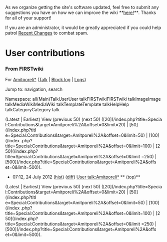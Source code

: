 As we organize getting the site's software updated, feel free to submit any
suggestions you have on how we can improve the wiki
_**_[here!](/index.php/User:Hallry/Suggestions "User:Hallry/Suggestions"
)_**_. Thanks for all of your support!

If you are an administrator, it would be greatly appreciated if you could help
patrol [Recent Changes](/index.php/Special:Recentchanges
"Special:Recentchanges" ) to combat spam.

# User contributions

### From FIRSTwiki

For [Amitporeli*](/index.php?title=User:Amitporeli%2A&action=edit
"User:Amitporeli*" ) ([Talk](/index.php/User_talk:Amitporeli%2A "User
talk:Amitporeli*" ) | [Block
log](/index.php?title=Special:Log&type=block&page=User:Amitporeli%2A
"Special:Log" ) | [Logs](/index.php?title=Special:Log&user=Amitporeli%2A
"Special:Log" ))

Jump to: navigation, search

Namespace:  all(Main)TalkUserUser talkFIRSTwikiFIRSTwiki talkImageImage
talkMediaWikiMediaWiki talkTemplateTemplate talkHelpHelp talkCategoryCategory
talk

(Latest | Earliest) View (previous 50) (next 50) ([20](/index.php?title=Specia
l:Contributions&target=Amitporeli%2A&offset=0&limit=20) | [50](/index.php?titl
e=Special:Contributions&target=Amitporeli%2A&offset=0&limit=50) | [100](/index
.php?title=Special:Contributions&target=Amitporeli%2A&offset=0&limit=100) | [2
50](/index.php?title=Special:Contributions&target=Amitporeli%2A&offset=0&limit
=250) | [500](/index.php?title=Special:Contributions&target=Amitporeli%2A&offs
et=0&limit=500)).

  * 07:12, 24 July 2012 ([hist](/index.php?title=User_talk:Amitporeli%2A&action=history "User talk:Amitporeli*" )) ([diff](/index.php?title=User_talk:Amitporeli%2A&diff=prev&oldid=268288 "User talk:Amitporeli*" )) [User talk:Amitporeli*](/index.php/User_talk:Amitporeli%2A "User talk:Amitporeli*" ) ** (top)**

(Latest | Earliest) View (previous 50) (next 50) ([20](/index.php?title=Specia
l:Contributions&target=Amitporeli%2A&offset=0&limit=20) | [50](/index.php?titl
e=Special:Contributions&target=Amitporeli%2A&offset=0&limit=50) | [100](/index
.php?title=Special:Contributions&target=Amitporeli%2A&offset=0&limit=100) | [2
50](/index.php?title=Special:Contributions&target=Amitporeli%2A&offset=0&limit
=250) | [500](/index.php?title=Special:Contributions&target=Amitporeli%2A&offs
et=0&limit=500)).


